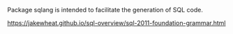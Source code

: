 Package sqlang is intended to facilitate the generation of SQL code.

https://jakewheat.github.io/sql-overview/sql-2011-foundation-grammar.html

